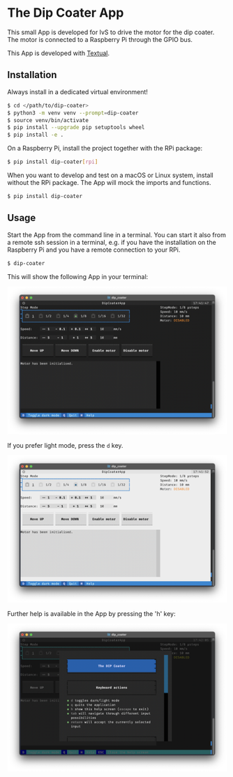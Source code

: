 # The Dip Coater App

This small App is developed for IvS to drive the motor for the dip coater. The motor is connected to a Raspberry Pi through the GPIO bus.

This App is developed with [Textual](https://www.textualize.io).

## Installation

Always install in a dedicated virtual environment!

```bash
$ cd </path/to/dip-coater>
$ python3 -m venv venv --prompt=dip-coater
$ source venv/bin/activate
$ pip install --upgrade pip setuptools wheel
$ pip install -e .
```

On a Raspberry Pi, install the project together with the RPi package:

```bash
$ pip install dip-coater[rpi] 
```

When you want to develop and test on a macOS or Linux system, install without the RPi package. The App will mock the imports and functions.

```bash
$ pip install dip-coater
```

## Usage

Start the App from the command line in a terminal. You can start it also from a remote ssh session in a terminal, e.g. if you have the installation on the Raspberry Pi and you have a remote connection to your RPi.

```bash
$ dip-coater
```

This will show the following App in your terminal:

![](https://raw.githubusercontent.com/IvS-KULeuven/dip_coater/develop/images/dip-coater-dark.png)

If you prefer light mode, press the `d` key.

![](https://raw.githubusercontent.com/IvS-KULeuven/dip_coater/develop/images/dip-coater-light.png)

Further help is available in the App by pressing the 'h' key:

![](https://raw.githubusercontent.com/IvS-KULeuven/dip_coater/develop/images/dip-coater-help-screen.png)
